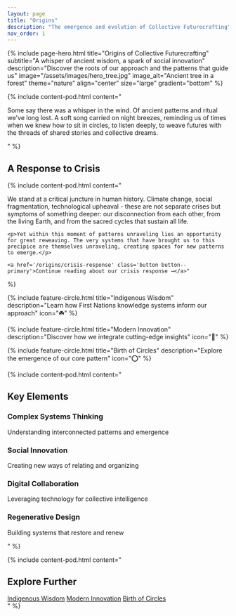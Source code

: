 ```yaml
---
layout: page
title: "Origins"
description: "The emergence and evolution of Collective Futurecrafting"
nav_order: 1
---
```


{% include page-hero.html 
  title="Origins of Collective Futurecrafting"
  subtitle="A whisper of ancient wisdom, a spark of social innovation"
  description="Discover the roots of our approach and the patterns that guide us"
  image="/assets/images/hero_tree.jpg"
  image_alt="Ancient tree in a forest"
  theme="nature"
  align="center"
  size="large"
  gradient="bottom"
%}

<div class="organic-section">
  <div class="organic-blob organic-blob--terracotta"></div>
  
  {% include content-pod.html 
    content="<p>Some say there was a whisper in the wind. Of ancient patterns and ritual we've long lost. A soft song carried on night breezes, reminding us of times when we knew how to sit in circles, to listen deeply, to weave futures with the threads of shared stories and collective dreams.</p>"
  %}
</div>

<div class="organic-section">
  <div class="organic-blob organic-blob--terracotta"></div>
  <h2>A Response to Crisis</h2>
  
  {% include content-pod.html 
    content="<p>We stand at a critical juncture in human history. Climate change, social fragmentation, technological upheaval - these are not separate crises but symptoms of something deeper: our disconnection from each other, from the living Earth, and from the sacred cycles that sustain all life.</p>
    
    <p>Yet within this moment of patterns unraveling lies an opportunity for great reweaving. The very systems that have brought us to this precipice are themselves unraveling, creating spaces for new patterns to emerge.</p>
    
    <a href='/origins/crisis-response' class='button button--primary'>Continue reading about our crisis response →</a>"
  %}
</div>

<div class="organic-grid">
  {% include feature-circle.html 
    title="Indigenous Wisdom"
    description="Learn how First Nations knowledge systems inform our approach"
    icon="☘️"
  %}
  
  {% include feature-circle.html 
    title="Modern Innovation"
    description="Discover how we integrate cutting-edge insights"
    icon="🔄"
  %}
  
  {% include feature-circle.html 
    title="Birth of Circles"
    description="Explore the emergence of our core pattern"
    icon="⭕"
  %}
</div>

<div class="organic-section">
  <div class="organic-blob organic-blob--olive-green"></div>
  
  {% include content-pod.html 
    content="<h2>Key Elements</h2>
    <div class='organic-grid'>
      <div>
        <h3>Complex Systems Thinking</h3>
        <p>Understanding interconnected patterns and emergence</p>
      </div>
      <div>
        <h3>Social Innovation</h3>
        <p>Creating new ways of relating and organizing</p>
      </div>
      <div>
        <h3>Digital Collaboration</h3>
        <p>Leveraging technology for collective intelligence</p>
      </div>
      <div>
        <h3>Regenerative Design</h3>
        <p>Building systems that restore and renew</p>
      </div>
    </div>"
  %}
</div>

<div class="organic-section">
  <div class="organic-blob organic-blob--sun-gold"></div>
  
  {% include content-pod.html 
    content="<h2>Explore Further</h2>
    <div class='organic-grid'>
      <a href='/origins/indigenous-wisdom' class='button button--primary'>Indigenous Wisdom</a>
      <a href='/origins/modern-innovation' class='button button--primary'>Modern Innovation</a>
      <a href='/origins/birth-of-circles' class='button button--primary'>Birth of Circles</a>
    </div>"
  %}
</div>